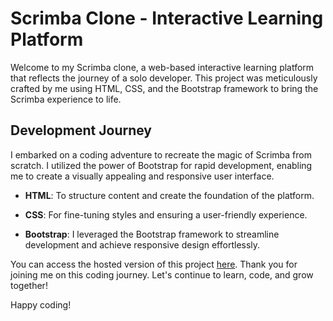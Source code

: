 # Scrimba Clone - Interactive Learning Platform

Welcome to my Scrimba clone, a web-based interactive learning platform that reflects the journey of a solo developer. This project was meticulously crafted by me using HTML, CSS, and the Bootstrap framework to bring the Scrimba experience to life.

## Development Journey

I embarked on a coding adventure to recreate the magic of Scrimba from scratch. I utilized the power of Bootstrap for rapid development, enabling me to create a visually appealing and responsive user interface.

- **HTML**: To structure content and create the foundation of the platform.
  
- **CSS**: For fine-tuning styles and ensuring a user-friendly experience.

- **Bootstrap**: I leveraged the Bootstrap framework to streamline development and achieve responsive design effortlessly.

You can access the hosted version of this project [here](https://ekmishra.github.io/Scrimba-clone/).
Thank you for joining me on this coding journey. Let's continue to learn, code, and grow together!

Happy coding!

